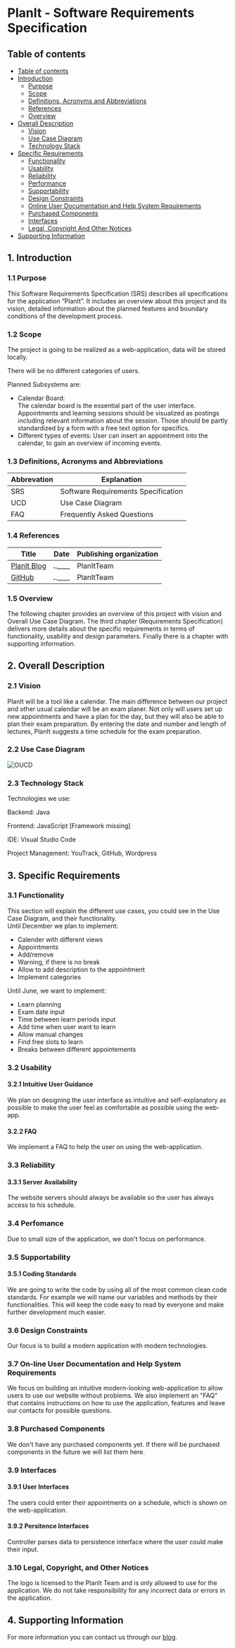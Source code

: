 # PlanIt - Software Requirements Specification 

## Table of contents
- [Table of contents](#table-of-contents)
- [Introduction](#1-introduction)
    - [Purpose](#11-purpose)
    - [Scope](#12-scope)
    - [Definitions, Acronyms and Abbreviations](#13-definitions-acronyms-and-abbreviations)
    - [References](#14-references)
    - [Overview](#15-overview)
- [Overall Description](#2-overall-description)
    - [Vision](#21-vision)
    - [Use Case Diagram](#22-use-case-diagram)
	- [Technology Stack](#23-technology-stack)
- [Specific Requirements](#3-specific-requirements)
    - [Functionality](#31-functionality)
    - [Usability](#32-usability)
    - [Reliability](#33-reliability)
    - [Performance](#34-performance)
    - [Supportability](#35-supportability)
    - [Design Constraints](#36-design-constraints)
    - [Online User Documentation and Help System Requirements](#37-on-line-user-documentation-and-help-system-requirements)
    - [Purchased Components](#purchased-components)
    - [Interfaces](#39-interfaces)
    - [Legal, Copyright And Other Notices](#311-legal-copyright-and-other-notices)
- [Supporting Information](#4-supporting-information)

## 1. Introduction

### 1.1 Purpose
This Software Requirements Specification (SRS) describes all specifications for the application “PlanIt”. It includes an overview about this project and its vision, detailed information about the planned features and boundary conditions of the development process.


### 1.2 Scope
The project is going to be realized as a web-application, data will be stored locally.

There will be no different categories of users.
 
Planned Subsystems are: 
* Calendar Board:  
The calendar board is the essential part of the user interface. Appointments and learning sessions should be visualized as postings including relevant information about the session. Those should be partly standardized by a form with a free text option for specifics.
* Different types of events: 
User can insert an appointment into the calendar, to gain an overview of incoming events.


### 1.3 Definitions, Acronyms and Abbreviations
| Abbrevation | Explanation                            |
| ----------- | -------------------------------------- |
| SRS         | Software Requirements Specification    |
| UCD         | Use Case Diagram                       |
| FAQ         | Frequently Asked Questions             |

### 1.4 References

| Title                                                              | Date       | Publishing organization   |
| -------------------------------------------------------------------|:----------:| ------------------------- |
| [PlanIt Blog](https://planit2021se.wordpress.com/)                 | __.__.____ | PlanItTeam                |
| [GitHub](https://github.com/PatrickFreyy/PlanIt)                   | __.__.____ | PlanItTeam                |


### 1.5 Overview
The following chapter provides an overview of this project with vision and Overall Use Case Diagram. The third chapter (Requirements Specification) delivers more details about the specific requirements in terms of functionality, usability and design parameters. Finally there is a chapter with supporting information.

## 2. Overall Description

### 2.1 Vision
PlanIt will be a tool like a calendar. The main difference between our project and other usual calendar will be an exam planer. Not only will users set up new appointments and have a plan for the day, but they will also be able to plan their exam preparation. By entering the date and number and length of lectures, PlanIt suggests a time schedule for the exam preparation.

### 2.2 Use Case Diagram
![OUCD](./UseCaseDiagram.png) 

### 2.3 Technology Stack
Technologies we use:

Backend: Java

Frontend: JavaScript [Framework missing]

IDE: Visual Studio Code

Project Management: YouTrack, GitHub, Wordpress


## 3. Specific Requirements

### 3.1 Functionality
This section will explain the different use cases, you could see in the Use Case Diagram, and their functionality.  
Until December we plan to implement:
* Calender with different views
* Appointments
* Add/remove
* Warning, if there is no break
* Allow to add description to the appointment
* Implement categories



Until June, we want to implement:
* Learn planning
* Exam date input
* Time between learn periods input
* Add time when user want to learn
* Allow manual changes
* Find free slots to learn
* Breaks between different appointements

### 3.2 Usability
#### 3.2.1 Intuitive User Guidance
We plan on designing the user interface as intuitive and self-explanatory as possible to make the user feel as comfortable as possible using the web-app. 

#### 3.2.2 FAQ
We implement a FAQ to help the user on using the web-application.

### 3.3 Reliability

#### 3.3.1 Server Availability
The website servers should always be available so the user has always access to his schedule.

### 3.4 Perfomance
Due to small size of the application, we don't focus on performance.
### 3.5 Supportability

#### 3.5.1 Coding Standards
We are going to write the code by using all of the most common clean code standards. For example we will name our variables and methods by their functionalities. This will keep the code easy to read by everyone and make further development much easier.

### 3.6 Design Constraints
Our focus is to build a modern application with modern technologies.

### 3.7 On-line User Documentation and Help System Requirements
We focus on building an intuitive modern-looking web-application to allow users to use our website without problems. We also implement an "FAQ" that contains instructions on how to use the application, features and leave our contacts for possible questions.

### 3.8 Purchased Components
We don't have any purchased components yet. If there will be purchased components in the future we will list them here.

### 3.9 Interfaces

#### 3.9.1 User Interfaces
The users could enter their appointments on a schedule, which is shown on the web-application.

#### 3.9.2 Persitence Interfaces
Controller parses data to persistence interface where the user could make their input. 

### 3.10 Legal, Copyright, and Other Notices
The logo is licensed to the PlanIt Team and is only allowed to use for the application. We do not take responsibility for any incorrect data or errors in the application.

## 4. Supporting Information
For more information you can contact us through our [blog](https://planit2021se.wordpress.com/). 


<!-- Picture-Link definitions: -->
[OUCD]: https://github.com/PatrickFreyy/PlanIt/blob/main/docs/UseCaseDiagram.png "Overall Use Case Diagram"

